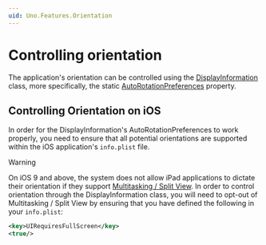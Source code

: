 ```yaml
---
uid: Uno.Features.Orientation
---
```


# Controlling orientation

The application's orientation can be controlled using the [DisplayInformation](https://learn.microsoft.com/uwp/api/windows.graphics.display.displayinformation) class, more specifically, the static [AutoRotationPreferences](https://learn.microsoft.com/uwp/api/windows.graphics.display.displayinformation.autorotationpreferences) property.

## Controlling Orientation on iOS

In order for the DisplayInformation's AutoRotationPreferences to work properly, you need to ensure that all potential orientations are supported within the iOS application's `info.plist` file.

> [!WARNING]
> On iOS 9 and above, the system does not allow iPad applications to dictate their orientation if they support [Multitasking / Split View](https://developer.apple.com/library/archive/documentation/WindowsViews/Conceptual/AdoptingMultitaskingOniPad/). In order to control orientation through the DisplayInformation class, you will need to opt-out of Multitasking / Split View by ensuring that you have defined the following in your `info.plist`:
>
> ```xml
> <key>UIRequiresFullScreen</key>
> <true/>
> ```
